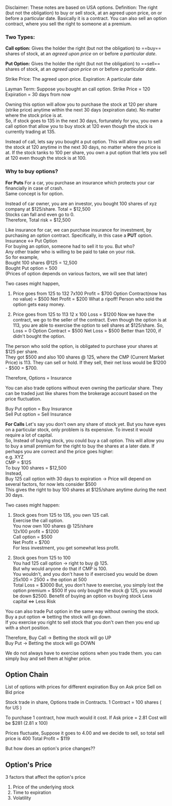 Disclaimer: These notes are based on USA options.
Definition: The right (but not the obligation) to buy or sell stock, at an agreed upon price, on or before a particular date.
Basically it is a contract.
You can also sell an option contract, where you sell the right to someone at a premium.

### Two Types:
**Call option:** Gives the holder the right (but not the obligation) to ==buy== shares of stock, at an *agreed upon price* on or before *a particular date*.

**Put Option:** Gives the holder the right (but not the obligation) to ==sell== shares of stock, at an *agreed upon price* on or before *a particular date*.

Strike Price: The agreed upon price.
Expiration: A particular date

Layman Term:
Suppose you bought an call option.
Strike Price = 120
Expiration = 30 days from now

Owning this option will allow you to purchase the stock at 120 per share (strike price) anytime within the next 30 days (expiration date). No matter where the stock price is at.  
So, if stock goes to 135 in the next 30 days, fortunately for you, you own a call option that allow you to buy stock at 120 even though the stock is currently trading at 135.

Instead of call, lets say you bought a put option. This will allow you to sell the stock at 120 anytime in the next 30 days, no matter where the price is at.
If the stock tanks to 100 per share, you own a put option that lets you sell at 120 even though the stock is at 100.

### Why to buy options?
**For Puts**
For a car, you purchase an insurance which protects your car financially in case of crash.  
Same concept is for option.

Instead of car owner, you are an investor, you bought 100 shares of xyz company at $125/share.
Total = $12,500  
Stocks can fall and even go to 0.  
Therefore, Total risk = $12,500  

Like insurance for car, we can purchase insurance for investment, by purchasing an option contract. Specifically, in this case a **PUT** option.  
Insurance <-> Put Option  
For buying an option, someone had to sell it to you. But who?  
Any other trader who is willing to be paid to take on your risk.  
So for example,  
Bought 100 shares @125 = 12,500  
Bought Put option = 500  
(Prices of option depends on various factors, we will see that later)  

Two cases might happen,
 1. Price goes from 125 to 132
	 7x100  Profit = $700
	 Option Contract(now has no value) = $500
	 Net Profit = $200
	 What a ripoff! Person who sold the option gets easy money.

 2. Price goes from 125 to 113
	12 x 100  Loss = $1200
	Now we have the contract, we go to the seller of the contract. Even though the option is at 113, you are able to exercise the option to sell shares at $125/share.
	So, Loss = 0
	Option Contract = $500
	Net Loss = $500
	Better than 1200, if didn't bought the option.

The person who sold the option, is obligated to purchase your shares at $125 per share.  
They got $500 and also 100 shares @ 125, where the CMP (Current Market Price) is 113. They can sell or hold. If they sell, their net loss would be $1200 - $500 = $700.

Therefore, Options = Insurance

You can also trade options without even owning the particular share. They can be traded just like shares from the brokerage account based on the price fluctuation.

Buy Put option = Buy Insurance  
Sell Put option  = Sell Insurance

**For Calls**
Let's say you don't own any share of stock yet. But you have eyes on a particular stock, only problem is its expensive. To invest it would require a lot of capital.  
So, Instead of buying stock, you could buy a call option. This will allow you to buy a small premium for the right to buy the shares at a later date. If perhaps you are correct and the price goes higher:  
e.g. XYZ   
CMP = $125  
To buy 100 shares = $12,500  
Instead,  
Buy 125 call option with 30 days to expiration -> Price will depend on several factors, for now lets consider $500  
This gives the right to buy 100 shares at $125/share anytime during the next 30 days.  

Two cases might happen:  
1. Stock goes from 125 to 135, you own 125 call.  
	Exercise the call option.  
	You now own 100 shares @ 125/share  
	12x100 profit = $1200  
	Call option = $500  
	Net Profit = $700  
	For less investment, you get somewhat less profit.  

2. Stock goes from 125 to 100  
	You had 125 call option -> right to buy @ 125.  
	But why would anyone do that if CMP is 100.  
	You wouldn't, and you don't have to if exercised you would be down 25x100 = 2500 + the option at 500  
	Total Loss = $3000
	But, you don't have to exercise, you simply lost the option premium = $500
	If you only bought the stock @ 125, you would be down $2500.
	Benefit of buying an option vs buying stock
	Less capital <=> Less Risk

You can also trade Put option in the same way without owning the stock.  
Buy a put option => betting the stock will go down.  
If you exercise you right to sell stock that you don't own then you end up with a short position.  

Therefore,
Buy Call -> Betting the stock will go UP  
Buy Put -> Betting the stock will go DOWN  

We do not always have to exercise options when you trade them. you can simply buy and sell them at higher price.

## Option Chain
List of options with prices for different expiration
Buy on Ask price
Sell on Bid price

Stock trade in share, Options trade in Contracts.
1 Contract = 100 shares ( for US )

To purchase 1 contract, how much would it cost.
If Ask price = 2.81
Cost will be $281 (2.81 x 100)

Prices fluctuate, Suppose it goes to 4.00 and we decide to sell, so total sell price is 400
Total Profit = $119

But how does an option's price changes??

## Option's Price


3 factors that affect the option's price
1. Price of the underlying stock
2. Time to expiration
3. Volatility
